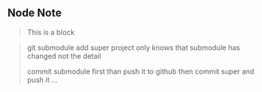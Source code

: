 ## Node Note

> This is a block

> git submodule add <git url>
> super project only knows that submodule has changed
> not the detail
>
> commit submodule first than push it to github
> then commit super and push it ...
>
>
